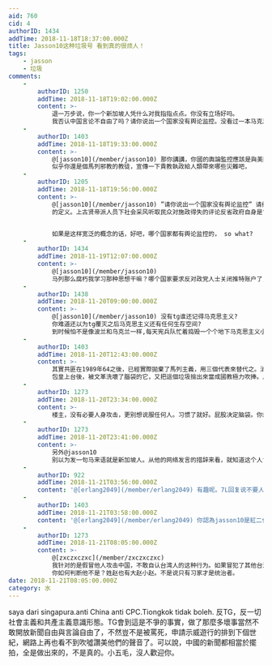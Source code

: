 ```yaml
---
aid: 760
cid: 4
authorID: 1434
addTime: 2018-11-18T18:37:00.000Z
title: Jasson10这种垃圾号 看到真的很烦人！
tags:
    - jasson
    - 垃圾
comments:
    -
        authorID: 1250
        addTime: 2018-11-18T19:02:00.000Z
        content: >-
            退一万步说，你一个新加坡人凭什么对我指指点点。你没有立场好吗。
            我否认中国言论不自由了吗？请你说出一个国家没有舆论监控。没看过一本马克思主义的书你反什么？请你分清执政党和社会体系
    -
        authorID: 1403
        addTime: 2018-11-18T19:33:00.000Z
        content: >-
            @[jasson10](/member/jasson10) 那你講講，你國的輿論監控應該是與美國看齊，還是台灣，還是蘇聯或是北韓？
            似乎你還是個馬列邪教的教徒，宣傳一下貴教執政給人類帶來哪些災難吧，
    -
        authorID: 1205
        addTime: 2018-11-18T19:56:00.000Z
        content: >-
            @[jasson10](/member/jasson10) ”请你说出一个国家没有舆论监控” 请给出 舆论监控
            的定义。上古贤帝派人员下社会采风听取民众对施政得失的评论反省政府自身是“舆论监控”；极权政权派人装成群众发贴引导舆论并把质疑反对者刑事拘留也是“舆论监控”？


            如果是这样宽泛的概念的话，好吧，哪个国家都有舆论监控的， so what?
    -
        authorID: 1434
        addTime: 2018-11-19T12:07:00.000Z
        content: >-
            @[jasson10](/member/jasson10)
            马列那么腐朽我学习那种思想干嘛？哪个国家要求反对政党人士关闭推特账户了，哪个国家把开正常网站的送到牢里去了，那个国家拒绝其民众与全世界交流思想却想和全世界做生意？反对政府言论删掉不可以，向反对政府者施压，阻碍其上学、工作不可以。TG就是中国社会，还怎么样？别的国家政党对社会影响很低，几次选举足以让人民忘记，但是TG早已把自己的一切腐朽传给你们，让你们把先进的当成外国势力企图祸害中国。对于中国，就是TG，说社会就是TG，说国家TG国，TG就代表中国一切。
    -
        authorID: 1438
        addTime: 2018-11-20T09:00:00.000Z
        content: >-
            @[jasson10](/member/jasson10) 没有tg谁还记得马克思主义?
            你难道还以为tg覆灭之后马克思主义还有任何生存空间?
            到时候怕不是像波兰和乌克兰一样,每天宪兵队忙着捣毁一个个地下马克思主义小组.把这些恶魔彻底粉碎.
    -
        authorID: 1403
        addTime: 2018-11-20T12:43:00.000Z
        content: >-
            其實共匪在1989年64之後，已經實際拋棄了馬列主義，用三個代表來替代之。消滅私有製，工人階級領導，階級鬥爭等繆論已經被淡化。
            包皇上台後，被文革洗壞了腦袋的它，又把這個垃圾撿出來當成國教極力吹捧。馬列邪教就是個災難，誰碰了誰就倒霉，兲朝如今的內憂外患局面，與包皇擴散馬列邪教流毒不無關係。
    -
        authorID: 1273
        addTime: 2018-11-20T23:34:00.000Z
        content: >-
            楼主，没有必要人身攻击，更别想说服任何人。习惯了就好。屁股决定脑袋。你想红二代、官二代反对自己的“江山社稷”？想让怀有“打天下坐天下”思想的人信仰自由民主，还不如指望公鸡会下蛋。
    -
        authorID: 1273
        addTime: 2018-11-20T23:41:00.000Z
        content: >-
            另外@jasson10
            别以为发一句马来语就是新加坡人。从他的网络发言的措辞来看，就知道这个人肯定是台湾人。台湾人才用繁体字，台湾人才会用注音符号。台湾人最没种。连反对中国都不敢用自己的身份。这人明显台独分子假扮新加坡人。
    -
        authorID: 922
        addTime: 2018-11-21T03:56:00.000Z
        content: '@[erlang2049](/member/erlang2049) 有趣呢。7L回复说不要人身攻击，8L紧接着就说“台湾人最没种”！'
    -
        authorID: 1403
        addTime: 2018-11-21T03:58:00.000Z
        content: '@[erlang2049](/member/erlang2049) 你認為jasson10是紅二代，也姓趙？ 搞笑了吧。'
    -
        authorID: 1273
        addTime: 2018-11-21T08:05:00.000Z
        content: >-
            @[zxczxczxc](/member/zxczxczxc)
            我针对的是假冒他人攻击中国，不敢自认台湾人的这种行为。如果冒犯了其他台湾人，我道歉。 @[viewer](/member/viewer)
            你如何判断他不是？姓赵也有大赵小赵。不是说只有习家才是统治者。
date: 2018-11-21T08:05:00.000Z
category: 水
---
```


saya dari singapura.anti China anti CPC.Tiongkok tidak boleh. 反TG，反一切社會主義和共產主義意識形態。TG會到這是不爭的事實，做了那麼多壞事當然不敢開放新聞自由與言論自由了，不然豈不是被罵死，申請示威遊行的排到下個世紀，網路上再也看不到吹噓讚美他們的聲音了。可以說，中國的新聞都相當於擺拍，全是做出來的，不是真的。小五毛，沒人歡迎你。
